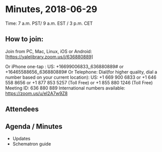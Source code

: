# Minutes, 2018-06-29
Time: 7 a.m. PST/ 9 a.m. EST / 3 p.m. CET

## How to join:
Join from PC, Mac, Linux, iOS or Android: [https://yalelibrary.zoom.us/j/636880889]

Or iPhone one-tap :
    US: +16699006833,,636880889#  or +16465588656,,636880889#
Or Telephone:
    Dial(for higher quality, dial a number based on your current location):
        US: +1 669 900 6833  or +1 646 558 8656  or +1 877 853 5257 (Toll Free) or +1 855 880 1246 (Toll Free)
    Meeting ID: 636 880 889
    International numbers available: https://zoom.us/u/eI2A7w9Z8

## Attendees

## Agenda / Minutes
- Updates
- Schematron guide
